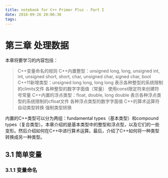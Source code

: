 ```yaml
---
title: notebook for C++ Primer Plus - Part I
date: 2018-09-26 20:06:36
tags:
---
```


# 第三章 处理数据
本章将要学习的内容包括：
> C++变量命名的规则
> C++内置整型：unsigned long, long, unsigned int, int, unsigned short, short, char, unsigned char, signed char, bool
> C++11新增类型：unsigned long long, long long
> 表示各种整型的系统限制的climits文件
> 各种整型的数字字面值（常量）
> 使用const限定符来创建符号常量
> C++内置的浮点类型：float, double, long double
> 表示各种浮点类型的系统限制的cfloat文件
> 各种浮点类型的数字字面值
> C++的算术运算符
> 自动类型转换
> 强制类型转换

内置的C++类型可以分为两组：fundamental types（基本类型）和compound types（复合类型）。本章介绍的是基本类型中的整型和浮点型，以及它们的一些变形。然后介绍如何在C++中进行算术运算。最后，介绍了C++如何将一种类型转换成另一种类型。

## 3.1 简单变量

### 3.1.1 变量命名

